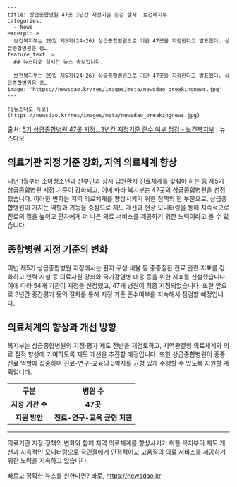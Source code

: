     ---
    title: 상급종합병원 47곳 3년간 지정기준 점검 실시  보건복지부
    categories:
      - News
    excerpt: >
      보건복지부는 29일 제5기(24~26) 상급종합병원으로 기관 47곳을 지정한다고 발표했다. 상급종합병원은 중…
    feature_text: >
      ## 뉴스다오 실시간 뉴스 속보입니다.
    
      보건복지부는 29일 제5기(24~26) 상급종합병원으로 기관 47곳을 지정한다고 발표했다. 상급종합병원은 중…
    image: 'https://newsdao.kr/res/images/meta/newsdao_breakingnews.jpg'
    ---
    
    ![뉴스다오 속보](https://newsdao.kr/res/images/meta/newsdao_breakingnews.jpg)

<p>출처: <a href="https://newsdao.kr/2903" rel="dofollow">5기 상급종합병원 47곳 지정…3년간 지정기준 준수 여부 점검 - 보건복지부</a> | 뉴스다오</p>

<h2 data-ke-size="size26">의료기관 지정 기준 강화, 지역 의료체계 향상</h2>
<p data-ke-size="size16">내년 1월부터 소아청소년과·산부인과 상시 입원환자 진료체계를 갖춰야 하는 등 제5기 상급종합병원 지정 기준이 강화되고, 이에 따라 복지부는 47곳의 상급종합병원을 선정했습니다. 이러한 변화는 지역 의료체계를 향상시키기 위한 정책의 한 부분으로, 상급종합병원이 가지는 역할과 기능을 중심으로 제도 개선과 현장 모니터링을 통해 지속적으로 진료의 질을 높이고 환자에게 더 나은 의료 서비스를 제공하기 위한 노력이라고 볼 수 있습니다.</p>

<h2 data-ke-size="size24">종합병원 지정 기준의 변화</h2>
<p data-ke-size="size16">이번 제5기 상급종합병원 지정에서는 환자 구성 비율 등 중증질환 진료 관련 지표를 강화하고 인력·시설 등 의료자원 강화와 국가감염병 대응 등을 위한 지표를 신설했습니다. 이에 따라 54개 기관이 지정을 신청했고, 47개 병원이 최종 지정되었습니다. 또한 앞으로 3년간 중간평가 등의 절차를 통해 지정 기준 준수여부를 지속해서 점검할 예정입니다.</p>

<h2 data-ke-size="size24">의료체계의 향상과 개선 방향</h2>
<p data-ke-size="size16">복지부는 상급종합병원의 지정·평가 제도 전반을 재검토하고, 지역완결형 의료체계와 의료 질적 향상에 기여하도록 제도 개선을 추진할 예정입니다. 또한 상급종합병원이 중증 진료 역할에 집중하며 진료-연구-교육의 3박자를 균형 있게 수행할 수 있도록 지원할 계획입니다.</p>

<table>
    <tr>
        <th>구분</th>
        <th>병원 수</th>
    </tr>
    <tr>
        <td style="text-align: center; height: 17px;"><b>지정 기관 수</b></td>
        <td style="text-align: center; height: 17px;"><b>47곳</b></td>
    </tr>
    <tr>
        <td style="text-align: center; height: 17px;"><b>지원 방안</b></td>
        <td style="text-align: center; height: 17px;"><b>진료-연구-교육 균형 지원</b></td>
    </tr>
</table>

<hr>
<p data-ke-size="size16">의료기관 지정 정책의 변화와 함께 지역 의료체계를 향상시키기 위한 복지부의 제도 개선과 지속적인 모니터링으로 국민들에게 안정적이고 고품질의 의료 서비스를 제공하기 위한 노력을 지속하고 있습니다.</p> 

빠르고 정확한 뉴스를 원한다면? 바로, <a href="https://newsdao.kr" rel="dofollow">https://newsdao.kr</a>


    
